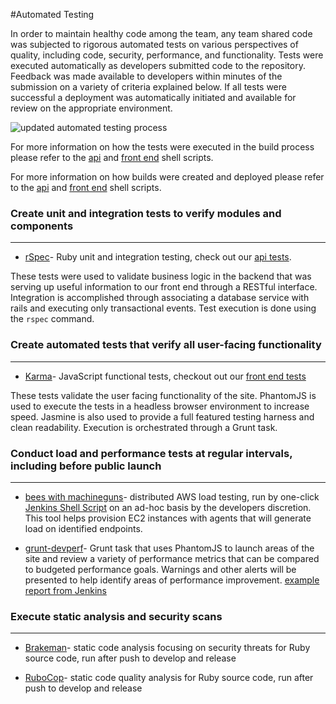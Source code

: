 #Automated Testing

In order to maintain healthy code among the team, any team shared code was subjected to rigorous automated tests on various perspectives of quality, including code, security, performance, and functionality. Tests were executed automatically as developers submitted code to the repository. Feedback was made available to developers within minutes of the submission on a variety of criteria explained below. If all tests were successful a deployment was automatically initiated and available for review on the appropriate environment.

![updated automated testing process](https://cloud.githubusercontent.com/assets/16209237/11907406/939893b2-a5a1-11e5-9223-a751431c59f6.png)


For more information on how the tests were executed in the build process please refer to the [api](https://github.com/booz-allen-epa-agile-rfi/epa-rfi/blob/master/bin/jenkins/TEMPLATE_API_UNIT_TESTS.sh) and [front end](https://github.com/booz-allen-epa-agile-rfi/epa-rfi/blob/master/bin/jenkins/TEMPLATE_FRONTEND_UNIT_TESTS.sh) shell scripts. 

For more information on how builds were created and deployed please refer to the [api](https://github.com/booz-allen-epa-agile-rfi/epa-rfi/blob/master/bin/jenkins/TEMPLATE_API_JOB.sh) and [front end](https://github.com/booz-allen-epa-agile-rfi/epa-rfi/blob/master/bin/jenkins/TEMPLATE_FRONTEND_JOB.sh) shell scripts.

### Create unit and integration tests to verify modules and components
***
- [rSpec](https://github.com/rspec)-
Ruby unit and integration testing, check out our [api tests](https://github.com/booz-allen-epa-agile-rfi/epa-rfi/tree/master/api/spec). 

These tests were used to validate business logic in the backend that was serving up useful information to our front end through a RESTful interface. Integration is accomplished through associating a database service with rails and executing only transactional events. Test execution is done using the `rspec` command.

### Create automated tests that verify all user-facing functionality
***
- [Karma](https://github.com/karma-runner/karma)-
JavaScript functional tests, checkout out our [front end tests](https://github.com/booz-allen-epa-agile-rfi/epa-rfi/tree/master/www/test/spec/controllers)

These tests validate the user facing functionality of the site. PhantomJS is used to execute the tests in a headless browser environment to increase speed. Jasmine is also used to provide a full featured testing harness and clean readability. Execution is orchestrated through a Grunt task.

### Conduct load and performance tests at regular intervals, including before public launch
***
- [bees with machineguns](https://github.com/newsapps/beeswithmachineguns)-
distributed AWS load testing, run by one-click [Jenkins Shell Script](https://github.com/booz-allen-epa-agile-rfi/epa-rfi/blob/master/bin/jenkins/develop_frontend-load_testing.sh) on an ad-hoc basis by the developers discretion. This tool helps provision EC2 instances with agents that will generate load on identified endpoints.

- [grunt-devperf](https://github.com/gmetais/grunt-devperf)-
Grunt task that uses PhantomJS to launch areas of the site and review a variety of performance metrics that can be compared to budgeted performance goals. Warnings and other alerts will be presented to help identify areas of performance improvement. [example report from Jenkins](https://jenkins.treeview.io/job/master_frontend/lastSuccessfulBuild/artifact/reports/tests/tests/results/index.html)


### Execute static analysis and security scans
***
- [Brakeman](https://github.com/presidentbeef/brakeman)-
static code analysis focusing on security threats for Ruby source code, run after push to develop and release

- [RuboCop](https://github.com/bbatsov/rubocop)-
static code quality analysis for Ruby source code, run after push to develop and release




